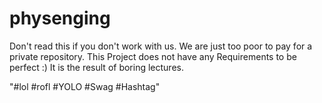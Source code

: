 physenging
==========

Don't read this if you don't work with us. We are just too poor to pay for a private repository.
This Project does not have any Requirements to be perfect :) It is the result of boring lectures.

"#lol #rofl #YOLO #Swag #Hashtag"
